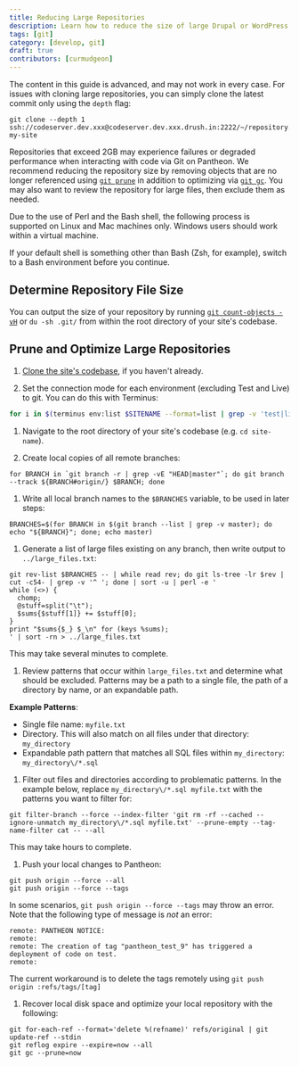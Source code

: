 ```yaml
---
title: Reducing Large Repositories
description: Learn how to reduce the size of large Drupal or WordPress site repositories for optimized performance and reliability on Pantheon.
tags: [git]
category: [develop, git]
draft: true
contributors: [curmudgeon]
---
```


<Alert type="danger" title="Caution">

The content in this guide is advanced, and may not work in every case. For issues with cloning large repositories, you can simply clone the latest commit only using the `depth` flag:

```bash{promptUser: user}
git clone --depth 1 ssh://codeserver.dev.xxx@codeserver.dev.xxx.drush.in:2222/~/repository.git my-site
```

</Alert>

Repositories that exceed 2GB may experience failures or degraded performance when interacting with code via Git on Pantheon. We recommend reducing the repository size by removing objects that are no longer referenced using [`git prune`](https://git-scm.com/docs/git-prune) in addition to optimizing via [`git gc`](https://git-scm.com/docs/git-gc). You may also want to review the repository for large files, then exclude them as needed.


<Alert title="Note" type="info">

Due to the use of Perl and the Bash shell, the following process is supported on Linux and Mac machines only. Windows users should work within a virtual machine.

If your default shell is something other than Bash (Zsh, for example), switch to a Bash environment before you continue.

</Alert>

## Determine Repository File Size
You can output the size of your repository by running [`git count-objects -vH`](https://git-scm.com/docs/git-count-objects) or `du -sh .git/` from within the root directory of your site's codebase.

## Prune and Optimize Large Repositories

1. [Clone the site's codebase](/git#clone-your-site-codebase), if you haven't already.

1. Set the connection mode for each environment (excluding Test and Live) to git. You can do this with Terminus:

  ```bash
  for i in $(terminus env:list $SITENAME --format=list | grep -v 'test|live'); do terminus connection:set $SITENAME.$i git; done
  ```

1. Navigate to the root directory of your site's codebase (e.g. `cd site-name`).

1. Create local copies of all remote branches:

 ```bash{promptUser: user}
 for BRANCH in `git branch -r | grep -vE "HEAD|master"`; do git branch --track ${BRANCH#origin/} $BRANCH; done
 ```

1. Write all local branch names to the `$BRANCHES` variable, to be used in later steps:

 ```bash{promptUser: user}
 BRANCHES=$(for BRANCH in $(git branch --list | grep -v master); do echo "${BRANCH}"; done; echo master)
 ```

1. Generate a list of large files existing on any branch, then write output to `../large_files.txt`:

 ```bash{outputLines:2-8}
 git rev-list $BRANCHES -- | while read rev; do git ls-tree -lr $rev | cut -c54- | grep -v '^ '; done | sort -u | perl -e '
 while (<>) {
   chomp;
   @stuff=split("\t");
   $sums{$stuff[1]} += $stuff[0];
 }
 print "$sums{$_} $_\n" for (keys %sums);
 ' | sort -rn > ../large_files.txt
 ```

 This may take several minutes to complete.

1. Review patterns that occur within `large_files.txt` and determine what should be excluded. Patterns may be a path to a single file, the path of a directory by name, or an expandable path.

  **Example Patterns**:
   - Single file name: `myfile.txt`
   - Directory. This will also match on all files under that directory: `my_directory`
   - Expandable path pattern that matches all SQL files within `my_directory`: `my_directory\/*.sql`

1. Filter out files and directories according to problematic patterns. In the example below, replace `my_directory\/*.sql myfile.txt` with the patterns you want to filter for:

 ```bash{promptUser: user}
 git filter-branch --force --index-filter 'git rm -rf --cached --ignore-unmatch my_directory\/*.sql myfile.txt' --prune-empty --tag-name-filter cat -- --all
 ```

 This may take hours to complete.

1. Push your local changes to Pantheon:

  ```bash{promptUser: user}
  git push origin --force --all
  git push origin --force --tags
  ```

  In some scenarios, `git push origin --force --tags` may throw an error. Note that the following type of message is *not* an error:

  ```
  remote: PANTHEON NOTICE:
  remote: 
  remote: The creation of tag "pantheon_test_9" has triggered a deployment of code on test.
  remote: 
  ```

  The current workaround is to delete the tags remotely using `git push origin :refs/tags/[tag]`

1. Recover local disk space and optimize your local repository with the following:
 ```
 git for-each-ref --format='delete %(refname)' refs/original | git update-ref --stdin
 git reflog expire --expire=now --all
 git gc --prune=now
 ```

